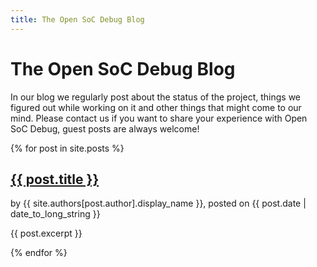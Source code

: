```yaml
---
title: The Open SoC Debug Blog
---
```


<h1>The Open SoC Debug Blog</h1>

<p>In our blog we regularly post about the status of the project, things we figured out while working on it and other things that might come to our mind. Please contact us if you want to share your experience with Open SoC Debug, guest posts are always welcome!</p>

{% for post in site.posts %}
  <h2><a href="{{ post.url }}">{{ post.title }}</a></h2>
  <p class="osc-blog-meta">by {{ site.authors[post.author].display_name }}, posted on {{ post.date | date_to_long_string }}
  <p>{{ post.excerpt }}</p>
{% endfor %}
